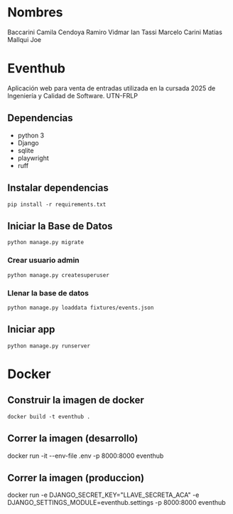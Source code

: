 # Nombres

Baccarini Camila
Cendoya Ramiro 
Vidmar Ian
Tassi Marcelo
Carini Matias
Mallqui Joe

# Eventhub

Aplicación web para venta de entradas utilizada en la cursada 2025 de Ingeniería y Calidad de Software. UTN-FRLP

## Dependencias

- python 3
- Django
- sqlite
- playwright
- ruff

## Instalar dependencias

`pip install -r requirements.txt`

## Iniciar la Base de Datos

`python manage.py migrate`

### Crear usuario admin

`python manage.py createsuperuser`

### Llenar la base de datos

`python manage.py loaddata fixtures/events.json`

## Iniciar app

`python manage.py runserver`

# Docker

## Construir la imagen de docker
`docker build -t eventhub .`

## Correr la imagen (desarrollo)
docker run -it --env-file .env -p 8000:8000 eventhub

## Correr la imagen (produccion)
docker run -e DJANGO_SECRET_KEY="LLAVE_SECRETA_ACA" -e DJANGO_SETTINGS_MODULE=eventhub.settings -p 8000:8000 eventhub